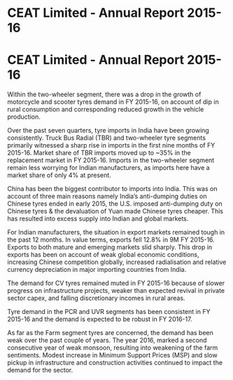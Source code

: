 # CEAT Limited - Annual Report 2015-16

# CEAT Limited - Annual Report 2015-16

Within the two-wheeler segment, there was a drop in the growth of motorcycle and scooter tyres demand in FY 2015-16, on account of dip in rural consumption and corresponding reduced growth in the vehicle production.

Over the past seven quarters, tyre imports in India have been growing consistently. Truck Bus Radial (TBR) and two-wheeler tyre segments primarily witnessed a sharp rise in imports in the first nine months of FY 2015-16. Market share of TBR imports moved up to ~35% in the replacement market in FY 2015-16. Imports in the two-wheeler segment remain less worrying for Indian manufacturers, as imports here have a market share of only 4% at present.

China has been the biggest contributor to imports into India. This was on account of three main reasons namely India’s anti-dumping duties on Chinese tyres ended in early 2015, the U.S. imposed anti-dumping duty on Chinese tyres & the devaluation of Yuan made Chinese tyres cheaper. This has resulted into excess supply into Indian and global markets.

For Indian manufacturers, the situation in export markets remained tough in the past 12 months. In value terms, exports fell 12.8% in 9M FY 2015-16. Exports to both mature and emerging markets slid sharply. This drop in exports has been on account of weak global economic conditions, increasing Chinese competition globally, increased radialisation and relative currency depreciation in major importing countries from India.

The demand for CV tyres remained muted in FY 2015-16 because of slower progress on infrastructure projects, weaker than expected revival in private sector capex, and falling discretionary incomes in rural areas.

Tyre demand in the PCR and UVR segments has been consistent in FY 2015-16 and the demand is expected to be robust in FY 2016-17.

As far as the Farm segment tyres are concerned, the demand has been weak over the past couple of years. The year 2016, marked a second consecutive year of weak monsoon, resulting into weakening of the farm sentiments. Modest increase in Minimum Support Prices (MSP) and slow pickup in infrastructure and construction activities continued to impact the demand for the sector.